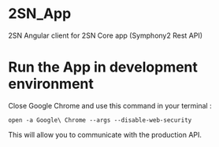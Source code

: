 2SN_App
=======

2SN Angular client for 2SN Core app (Symphony2 Rest API)


Run the App in development environment
=======

Close Google Chrome and use this command in your terminal :

`open -a Google\ Chrome --args --disable-web-security`

This will allow you to communicate with the production API.
